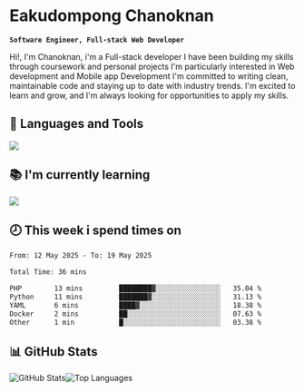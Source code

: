 # Eakudompong Chanoknan

**`Software Engineer, Full-stack Web Developer`**

<p>Hi!, I'm Chanoknan, i'm a Full-stack developer I have been building my skills
through coursework and personal projects I'm particularly interested in Web development
and Mobile app Development I'm committed to writing clean, maintainable
code and staying up to date with industry trends. I'm excited to learn
and grow, and I'm always looking for opportunities to apply my skills.</p>

## 🔧 Languages and Tools

  <a href="https://skillicons.dev">
    <img src="https://skillicons.dev/icons?i=typescript,javascript,html,css,php,java,python,laravel,nodejs,mongodb,react,nextjs,tailwind,mysql,planetscale,postgres,firebase&perline=9" />
  </a>
  
## 📚 I'm currently learning
  <a href="https://skillicons.dev">
    <img src="https://skillicons.dev/icons?i=go,rust,kotlin,androidstudio,graphql,docker,kubernetes,gcp,aws" />
  </a>

## 🕗 This week i spend times on

<!--START_SECTION:waka-->

```txt
From: 12 May 2025 - To: 19 May 2025

Total Time: 36 mins

PHP        13 mins         ████████▓░░░░░░░░░░░░░░░░   35.04 %
Python     11 mins         ███████▓░░░░░░░░░░░░░░░░░   31.13 %
YAML       6 mins          ████▓░░░░░░░░░░░░░░░░░░░░   18.38 %
Docker     2 mins          ██░░░░░░░░░░░░░░░░░░░░░░░   07.63 %
Other      1 min           █░░░░░░░░░░░░░░░░░░░░░░░░   03.38 %
```

<!--END_SECTION:waka-->

## 📊 GitHub Stats

<p style="display: flex">
  <img alt="GitHub Stats" src="https://github-readme-stats.vercel.app/api?username=EC-9624&show_icons=true&theme=gruvbox&count_private=true"/>
  <img alt="Top Languages" src="https://github-readme-stats.vercel.app/api/top-langs/?username=EC-9624&layout=compact&theme=gruvbox" />  
</p>
